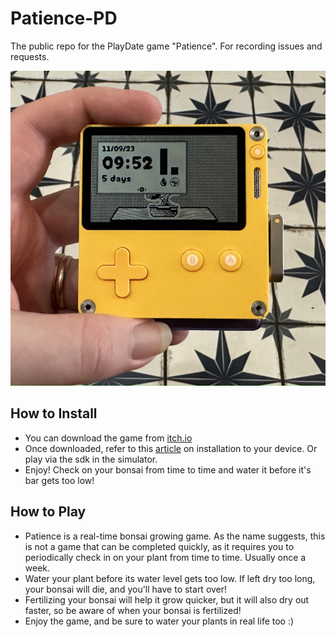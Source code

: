 # Patience-PD
The public repo for the PlayDate game "Patience". For recording issues and requests.

![Demo Image](Assets/demo.jpg)

## How to Install
- You can download the game from [itch.io](https://ferrouslights.itch.io/patience-playdate)
- Once downloaded, refer to this [article](https://help.play.date/games/sideloading/) on installation to your device. Or play via the sdk in the simulator.
- Enjoy! Check on your bonsai from time to time and water it before it's bar gets too low!

## How to Play
- Patience is a real-time bonsai growing game. As the name suggests, this is not a game that can be completed quickly, as it requires you to periodically check in on your plant from time to time. Usually once a week.
- Water your plant before its water level gets too low. If left dry too long, your bonsai will die, and you'll have to start over!
- Fertilizing your bonsai will help it grow quicker, but it will also dry out faster, so be aware of when your bonsai is fertilized!
- Enjoy the game, and be sure to water your plants in real life too :)
